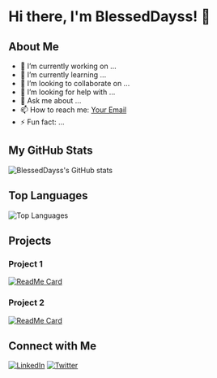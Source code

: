 # Hi there, I'm BlessedDayss! 👋

## About Me

- 🔭 I’m currently working on ...
- 🌱 I’m currently learning ...
- 👯 I’m looking to collaborate on ...
- 🤔 I’m looking for help with ...
- 💬 Ask me about ...
- 📫 How to reach me: [Your Email](mailto:o.gojayev2000@gmail.com)
- ⚡ Fun fact: ...

## My GitHub Stats

![BlessedDayss's GitHub stats](https://github-readme-stats.vercel.app/api?username=BlessedDayss&show_icons=true&theme=radical)

## Top Languages

![Top Languages](https://github-readme-stats.vercel.app/api/top-langs/?username=BlessedDayss&layout=compact&theme=radical)

## Projects

### Project 1
[![ReadMe Card](https://github-readme-stats.vercel.app/api/pin/?username=BlessedDayss&repo=Project-1&theme=radical)](https://github.com/BlessedDayss/Project-1)

### Project 2
[![ReadMe Card](https://github-readme-stats.vercel.app/api/pin/?username=BlessedDayss&repo=Project-2&theme=radical)](https://github.com/BlessedDayss/Project-2)

## Connect with Me

[![LinkedIn](https://img.shields.io/badge/LinkedIn-Connect-blue)](https://www.linkedin.com/in/yourprofile/)
[![Twitter](https://img.shields.io/badge/Twitter-Follow-blue)](https://twitter.com/yourprofile/)
